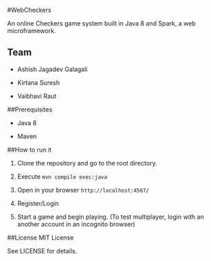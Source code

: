 #WebCheckers

An online Checkers game system built in Java 8 and Spark, a web
microframework.

## Team

- Ashish Jagadev Galagali

- Kirtana Suresh

- Vaibhavi Raut


##Prerequisites

- Java 8

- Maven


##How to run it

1. Clone the repository and go to the root directory.

2. Execute `mvn compile exec:java`

3. Open in your browser `http://localhost:4567/`

4. Register/Login

4. Start a game and begin playing. (To test multiplayer, login with an another account in an incognito browser)


##License
MIT License

See LICENSE for details.
